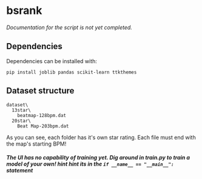 # bsrank
*Documentation for the script is not yet completed.*

## Dependencies
Dependencies can be installed with:
```
pip install joblib pandas scikit-learn ttkthemes
```

## Dataset structure
```
dataset\
  13star\
    beatmap-128bpm.dat
  20star\
    Beat Map-203bpm.dat
```
As you can see, each folder has it's own star rating. Each file must end with the map's starting BPM!
#### *The UI has no capability of training yet. Dig around in train.py to train a model of your own!* *hint hint its in the `if __name__ == "__main__":` statement*